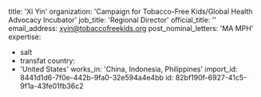 title: 'Xi Yin'
organization: 'Campaign for Tobacco-Free Kids/Global Health Advocacy Incubator'
job_title: 'Regional Director'
official_title: ''
email_address: xyin@tobaccofreekids.org
post_nominal_letters: 'MA MPH'
expertise:
  - salt
  - transfat
country:
  - 'United States'
works_in: 'China, Indonesia, Philippines'
import_id: 8441d1d6-7f0e-442b-9fa0-32e594a4e4bb
id: 82bf190f-6927-41c5-9f1a-43fe01fb36c2
